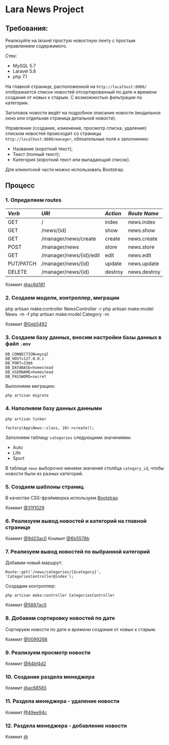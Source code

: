# Lara News Project

## Требования:
Реализуйте на laravel простую новостную ленту с простым управлением содержимого.

Стек:
- MySQL 5.7
- Laravel 5.8
- php 7.1

На главной странице, расположенной на `http://localhost:8000/` отображается список новостей отсортированный по дате и времени создания от новых к старым. С возможностью фильтрации по категории.

Заголовок новости ведёт на подробное описание новости (модальное окно или отдельная страница детальной новости).

Управление (создание, изменение, просмотр списка, удаление) списком новостей происходит со страницы `http://localhost:8000/manager`, обязательные поля к заполнению:
- Название (короткий текст);
- Текст (полный текст);
- Категория (короткий текст или выпадающий список).

Для клиентской части можно использовать Bootstrap.

## Процесс

### 1. Определяем routes

| *Verb* | *URI* | *Action* | *Route Name* |
|:-------- |:-------- |:-------- |:-------- |
| GET | / | index | news.index |
| GET | /news/{id} | show | news.show |
| GET | /manager/news/create | create | news.create |
| POST | /manager/news | store | news.store |
| GET | /manager/news/{id}/edit | edit | news.edit |
| PUT/PATCH | /manager/news/{id} | update | news.update |
| DELETE | /manager/news/{id} | destroy | news.destroy |

Коммит [@ac6d181](https://github.com/fpestunov/trial-laravel-news/commit/ac6d181f926aa00c73eeee4c398cd38c2e2ce23e)

### 2. Создаем модели, контроллер, миграции
php artisan make:controller NewsController -r
php artisan make:model News -m -f
php artisan make:model Category -m

Коммит [@0eb5492](https://github.com/fpestunov/trial-laravel-news/commit/0eb54923a7a629bfdef6f2a9e3ec0b48077996b7)

### 3. Создаем базу данных, вносим настройки базы данных в файл `.env`
```
DB_CONNECTION=mysql
DB_HOST=127.0.0.1
DB_PORT=3306
DB_DATABASE=homestead
DB_USERNAME=homestead
DB_PASSWORD=secret
```

Выполняем миграцию:
```
php artisan migrate
```

### 4. Наполняем базу данных данными
```
php artisan tinker

factory(App\News::class, 10)->create();
```

Заполняем таблицу `categories` следующими значениями:
- Auto
- Life
- Sport

В таблице `news` выборочно меняем значения столбца `category_id`, чтобы новости были из разных категорий.

### 5. Создаем шаблоны страниц

В качестве CSS-фрэймворка используем [Bootstrap](https://getbootstrap.com)

Коммит [@31f1029](https://github.com/fpestunov/trial-laravel-news/commit/31f1029917b2dded65abdd8bcf4e9604ce7b7636)

### 6. Реализуем вывод новостей и категорий на главной странице

Коммит [@9d23ac0](https://github.com/fpestunov/trial-laravel-news/commit/9d23ac02a77cc9df2e2ad8751bacdbf3217dbd7f)
Коммит [@6b5578b](https://github.com/fpestunov/trial-laravel-news/commit/6b5578bd977821c5990a1cd790f257e8084de07a)

### 7. Реализуем вывод новостей по выбранной категорий

Добавим новый маршрут:
```
Route::get('/news/categories/{$category}', 'CategoriesController@index');
```

Создадим контроллер:
```
php artisan make:controller CategoriesController
```

Коммит [@5887ac0](https://github.com/fpestunov/trial-laravel-news/commit/5887ac043ad9e9b9365ce59bbad37f6cebf2a4b3)

### 8. Добавим сортировку новостей по дате

Сортируем новости по дате и *времени создания* от новых к старым.

Коммит [@0099268](https://github.com/fpestunov/trial-laravel-news/commit/0099268de14d08fa7c048a750c5b486d2a7d9d4c)

### 9. Реализуем просмотр новости

Коммит [@84bf4d2](https://github.com/fpestunov/trial-laravel-news/commit/84bf4d298f0722c01c995605f9d1eef0dc8a957c)

### 10. Создание раздела менеджера

Коммит [@ac68565](https://github.com/fpestunov/trial-laravel-news/commit/ac68565266c58b62ae21e164937e46c74cc4fc96)

### 11. Раздела менеджера - удаление новости

Коммит [@49ee94c](https://github.com/fpestunov/trial-laravel-news/commit/49ee94c1e52231391f3e3e316bba8127a4f8980b)


### 12. Раздела менеджера - добавление новости

Коммит [@]()

